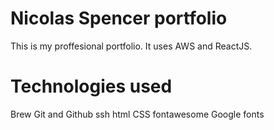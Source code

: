 # Nicolas Spencer portfolio

This is my proffesional portfolio. It uses AWS and ReactJS.

# Technologies used

Brew
Git and Github
ssh
html
CSS
fontawesome
Google fonts
